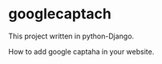 # googlecaptach

This project written in python-Django.

How to add google captaha in your website.
